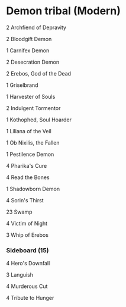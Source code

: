 # Demon tribal (Modern)

2 Archfiend of Depravity

2 Bloodgift Demon

1 Carnifex Demon

2 Desecration Demon

2 Erebos, God of the Dead

1 Griselbrand

1 Harvester of Souls

2 Indulgent Tormentor

1 Kothophed, Soul Hoarder

1 Liliana of the Veil

1 Ob Nixilis, the Fallen

1 Pestilence Demon

4 Pharika's Cure

4 Read the Bones

1 Shadowborn Demon

4 Sorin's Thirst

23 Swamp

4 Victim of Night

3 Whip of Erebos

### Sideboard (15)

4 Hero's Downfall

3 Languish

4 Murderous Cut

4 Tribute to Hunger
